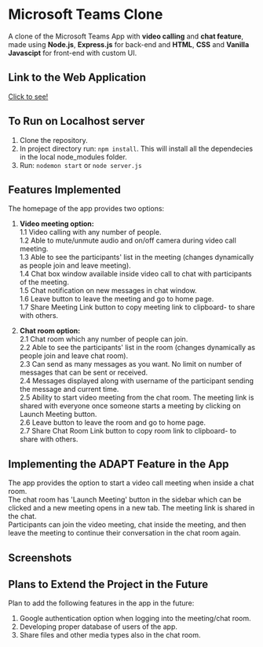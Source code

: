 # Microsoft Teams Clone
A clone of the Microsoft Teams App with **video calling** and **chat feature**, made using **Node.js**, **Express.js** for back-end and **HTML**, **CSS** and **Vanilla Javascipt** for front-end with custom UI.

## Link to the Web Application
[Click to see!](https://historic-grand-teton-33760.herokuapp.com)

## To Run on Localhost server
1) Clone the repository.
2) In project directory run: `npm install`. This will install all the dependecies in the local node_modules folder.
3) Run: `nodemon start` or `node server.js`

## Features Implemented
The homepage of the app provides two options:

1. **Video meeting option:**<br/>
  1.1 Video calling with any number of people.<br/>
  1.2 Able to mute/unmute audio and on/off camera during video call meeting.<br/>
  1.3 Able to see the participants' list in the meeting (changes dynamically as people join and leave meeting).<br/>
  1.4 Chat box window available inside video call to chat with participants of the meeting.<br/>
  1.5 Chat notification on new messages in chat window.<br/>
  1.6 Leave button to leave the meeting and go to home page.<br/>
  1.7 Share Meeting Link button to copy meeting link to clipboard- to share with others.<br/>
  
2. **Chat room option:**<br/>
  2.1 Chat room which any number of people can join.<br/>
  2.2 Able to see the participants' list in the room (changes dynamically as people join and leave chat room).<br/>
  2.3 Can send as many messages as you want. No limit on number of messages that can be sent or received.<br/>
  2.4 Messages displayed along with username of the participant sending the message and current time.<br/>
  2.5 Ability to start video meeting from the chat room. The meeting link is shared with everyone once someone starts a meeting by clicking on Launch Meeting button.<br/>
  2.6 Leave button to leave the room and go to home page.<br/>
  2.7 Share Chat Room Link button to copy room link to clipboard- to share with others.<br/>
  
## Implementing the ADAPT Feature in the App
The app provides the option to start a video call meeting when inside a chat room. <br/>
The chat room has 'Launch Meeting' button in the sidebar which can be clicked and a new meeting opens in a new tab. The meeting link is shared in the chat.<br/>
Participants can join the video meeting, chat inside the meeting, and then leave the meeting to continue their conversation in the chat room again.

## Screenshots

## Plans to Extend the Project in the Future
Plan to add the following features in the app in the future:<br/>
1. Google authentication option when logging into the meeting/chat room.<br/>
2. Developing proper database of users of the app.<br/>
3. Share files and other media types also in the chat room.<br/>
